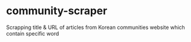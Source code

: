 # community-scraper
Scrapping title &amp; URL of articles from Korean communities website which contain specific word
